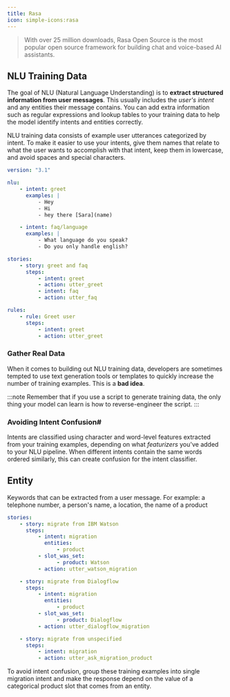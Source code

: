 ```yaml
---
title: Rasa
icon: simple-icons:rasa
---
```


> With over 25 million downloads, Rasa Open Source is the most popular open source framework
> for building chat and voice-based AI assistants.

## NLU Training Data

The goal of NLU (Natural Language Understanding) is to **extract structured information from user messages**.
This usually includes the _user's intent_ and any entities their message contains.
You can add extra information such as regular expressions and lookup tables to your
training data to help the model identify intents and entities correctly.

NLU training data consists of example user utterances categorized by intent.
To make it easier to use your intents, give them names that relate to what the user wants
to accomplish with that intent, keep them in lowercase, and avoid spaces and special characters.

```yaml
version: "3.1"

nlu:
    - intent: greet
      examples: |
          - Hey
          - Hi
          - hey there [Sara](name)

    - intent: faq/language
      examples: |
          - What language do you speak?
          - Do you only handle english?

stories:
    - story: greet and faq
      steps:
          - intent: greet
          - action: utter_greet
          - intent: faq
          - action: utter_faq

rules:
    - rule: Greet user
      steps:
          - intent: greet
          - action: utter_greet
```

### Gather Real Data

When it comes to building out NLU training data, developers are sometimes tempted to use text
generation tools or templates to quickly increase the number of training examples. This is a **bad idea**.

:::note
Remember that if you use a script to generate training data, the only thing your model can
learn is how to reverse-engineer the script.
:::

### Avoiding Intent Confusion#

Intents are classified using character and word-level features extracted from your training examples,
depending on what _featurizers_ you've added to your NLU pipeline. When different intents contain
the same words ordered similarly, this can create confusion for the intent classifier.

## Entity

Keywords that can be extracted from a user message.
For example: a telephone number, a person's name, a location, the name of a product

```yaml
stories:
    - story: migrate from IBM Watson
      steps:
          - intent: migration
            entities:
                - product
          - slot_was_set:
                - product: Watson
          - action: utter_watson_migration

    - story: migrate from Dialogflow
      steps:
          - intent: migration
            entities:
                - product
          - slot_was_set:
                - product: Dialogflow
          - action: utter_dialogflow_migration

    - story: migrate from unspecified
      steps:
          - intent: migration
          - action: utter_ask_migration_product
```

To avoid intent confusion, group these training examples into single migration intent and make the
response depend on the value of a categorical product slot that comes from an entity.
